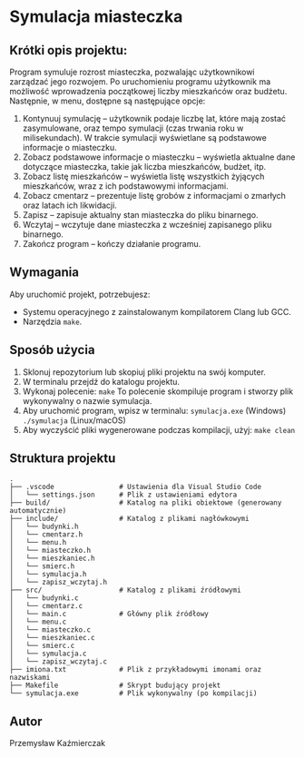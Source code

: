 # Symulacja miasteczka

## Krótki opis projektu:

Program symuluje rozrost miasteczka, pozwalając użytkownikowi zarządzać jego rozwojem. Po uruchomieniu programu użytkownik ma możliwość wprowadzenia początkowej liczby mieszkańców oraz budżetu. Następnie, w menu, dostępne są następujące opcje:
1.	Kontynuuj symulację – użytkownik podaje liczbę lat, które mają zostać zasymulowane, oraz tempo symulacji (czas trwania roku w milisekundach). W trakcie symulacji wyświetlane są podstawowe informacje o miasteczku.
2.	Zobacz podstawowe informacje o miasteczku – wyświetla aktualne dane dotyczące miasteczka, takie jak liczba mieszkańców, budżet, itp.
3.	Zobacz listę mieszkańców – wyświetla listę wszystkich żyjących mieszkańców, wraz z ich podstawowymi informacjami.
4.	Zobacz cmentarz – prezentuje listę grobów z informacjami o zmarłych oraz latach ich likwidacji.
5.	Zapisz – zapisuje aktualny stan miasteczka do pliku binarnego.
6.	Wczytaj – wczytuje dane miasteczka z wcześniej zapisanego pliku binarnego.
7.	Zakończ program – kończy działanie programu.

## Wymagania

Aby uruchomić projekt, potrzebujesz:
- Systemu operacyjnego z zainstalowanym kompilatorem Clang lub GCC.
- Narzędzia `make`.

## Sposób użycia

1. Sklonuj repozytorium lub skopiuj pliki projektu na swój komputer.
2. W terminalu przejdź do katalogu projektu.
3. Wykonaj polecenie:
    `make`
To polecenie skompiluje program i stworzy plik wykonywalny o nazwie symulacja.
4. Aby uruchomić program, wpisz w terminalu:
    `symulacja.exe` (Windows)
    `./symulacja` (Linux/macOS)
5. Aby wyczyścić pliki wygenerowane podczas kompilacji, użyj:
    `make clean`

## Struktura projektu
```
.
├── .vscode                # Ustawienia dla Visual Studio Code
│   └── settings.json      # Plik z ustawieniami edytora
├── build/                 # Katalog na pliki obiektowe (generowany automatycznie)
├── include/               # Katalog z plikami nagłówkowymi
│   └── budynki.h
│   └── cmentarz.h
│   └── menu.h
│   └── miasteczko.h
│   └── mieszkaniec.h
│   └── smierc.h
│   └── symulacja.h
│   └── zapisz_wczytaj.h
├── src/                   # Katalog z plikami źródłowymi
│   └── budynki.c
│   └── cmentarz.c
│   └── main.c             # Główny plik źródłowy
│   └── menu.c
│   └── miasteczko.c
│   └── mieszkaniec.c
│   └── smierc.c
│   └── symulacja.c
│   └── zapisz_wczytaj.c
├── imiona.txt             # Plik z przykładowymi imonami oraz nazwiskami
├── Makefile               # Skrypt budujący projekt
└── symulacja.exe          # Plik wykonywalny (po kompilacji)
```

## Autor

Przemysław Kaźmierczak